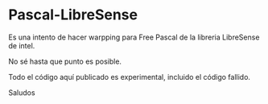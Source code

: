 # Pascal-LibreSense

Es una intento de hacer warpping para Free Pascal de la libreria LibreSense de intel.

No sé hasta que punto es posible. 

Todo el código aquí publicado es experimental, incluido el código fallido.

Saludos
